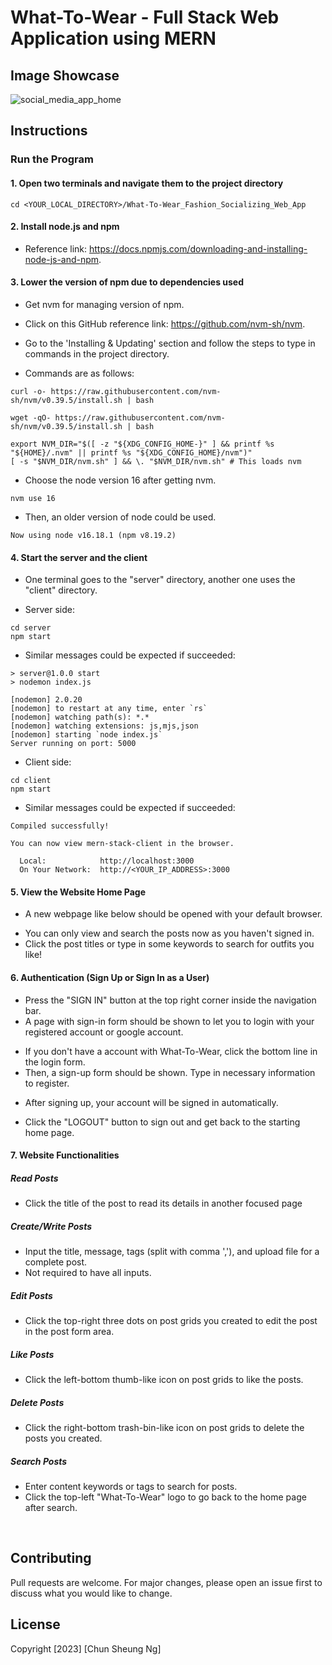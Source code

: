 # What-To-Wear - Full Stack Web Application using MERN

## Image Showcase
![social_media_app_home](https://user-images.githubusercontent.com/99443055/232885539-77f6b3f0-7faa-4426-8877-6a41578a385a.jpeg)
<br>


## Instructions
### Run the Program
#### 1. Open two terminals and navigate them to the project directory
```
cd <YOUR_LOCAL_DIRECTORY>/What-To-Wear_Fashion_Socializing_Web_App
```

#### 2. Install node.js and npm
- Reference link: https://docs.npmjs.com/downloading-and-installing-node-js-and-npm.

#### 3. Lower the version of npm due to dependencies used
- Get nvm for managing version of npm.
- Click on this GitHub reference link: https://github.com/nvm-sh/nvm.
- Go to the 'Installing & Updating' section and follow the steps to type in commands in the project directory.

- Commands are as follows:
```
curl -o- https://raw.githubusercontent.com/nvm-sh/nvm/v0.39.5/install.sh | bash

wget -qO- https://raw.githubusercontent.com/nvm-sh/nvm/v0.39.5/install.sh | bash

export NVM_DIR="$([ -z "${XDG_CONFIG_HOME-}" ] && printf %s "${HOME}/.nvm" || printf %s "${XDG_CONFIG_HOME}/nvm")"
[ -s "$NVM_DIR/nvm.sh" ] && \. "$NVM_DIR/nvm.sh" # This loads nvm
```

- Choose the node version 16 after getting nvm.
```
nvm use 16
```
- Then, an older version of node could be used.
```
Now using node v16.18.1 (npm v8.19.2)
```

#### 4. Start the server and the client
- One terminal goes to the "server" directory, another one uses the "client" directory.


- Server side:
```
cd server
npm start
```
- Similar messages could be expected if succeeded:
```
> server@1.0.0 start
> nodemon index.js

[nodemon] 2.0.20
[nodemon] to restart at any time, enter `rs`
[nodemon] watching path(s): *.*
[nodemon] watching extensions: js,mjs,json
[nodemon] starting `node index.js`
Server running on port: 5000
```

- Client side:
```
cd client
npm start
```
- Similar messages could be expected if succeeded:
```
Compiled successfully!

You can now view mern-stack-client in the browser.

  Local:            http://localhost:3000
  On Your Network:  http://<YOUR_IP_ADDRESS>:3000
```

#### 5. View the Website Home Page
- A new webpage like below should be opened with your default browser. 
<!-- HOME image here -->
- You can only view and search the posts now as you haven't signed in.
- Click the post titles or type in some keywords to search for outfits you like! 


#### 6. Authentication (Sign Up or Sign In as a User)
- Press the "SIGN IN" button at the top right corner inside the navigation bar.
- A page with sign-in form should be shown to let you to login with your registered account or google account.
<!-- Sign In image here -->

- If you don't have a account with What-To-Wear, click the bottom line in the login form.
- Then, a sign-up form should be shown. Type in necessary information to register.
<!-- Sign Up image here -->

- After signing up, your account will be signed in automatically.
<!-- Finish Sign Up image here -->

- Click the "LOGOUT" button to sign out and get back to the starting home page.


#### 7. Website Functionalities

##### Read Posts
- Click the title of the post to read its details in another focused page
<!-- Read Posts image here -->


##### Create/Write Posts
- Input the title, message, tags (split with comma ','), and upload file for a complete post.
- Not required to have all inputs.
<!-- Create Posts image here -->


##### Edit Posts
- Click the top-right three dots on post grids you created to edit the post in the post form area.
<!-- Edit Posts image here -->

##### Like Posts
- Click the left-bottom thumb-like icon on post grids to like the posts.
<!-- Like Posts image here -->

##### Delete Posts
- Click the right-bottom trash-bin-like icon on post grids to delete the posts you created.
<!-- Delete Posts image here -->

##### Search Posts
- Enter content keywords or tags to search for posts.
- Click the top-left "What-To-Wear" logo to go back to the home page after search.
<!-- Search Posts image here -->


<br>


## Contributing
Pull requests are welcome. For major changes, please open an issue first to discuss what you would like to change.<br>

## License
Copyright [2023] [Chun Sheung Ng]<br>
